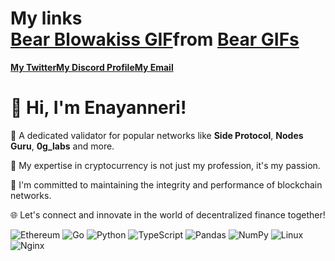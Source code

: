 <body>
    <div id="my links">
        <h1>My links <div class="tenor-gif-embed" data-postid="10699268038699116036" data-share-method="host" data-aspect-ratio="1.3806" data-width="100%"><a href="https://tenor.com/view/bear-blowakiss-love-hearts-kissing-gif-10699268038699116036">Bear Blowakiss GIF</a>from <a href="https://tenor.com/search/bear-gifs">Bear GIFs</a></div> <script type="text/javascript" async src="https://tenor.com/embed.js"></script></h1>
        <div style="display: flex; flex-direction: row;">
            <a href="https://x.com/Enayanneri"><strong>My Twitter</strong></a>
            <a href="https://discord.com/users/846595901370925096"><strong>My Discord Profile</strong></a>
            <a href="mailto:naomiserenity6@gmail.com"><strong>My Email</strong></a>
        </div>
    </div>
    <div id="profile">
        <h1>👋 Hi, I'm Enayanneri!</h1>
        <p>🔗 A dedicated validator for popular networks like <strong>Side Protocol</strong>, <strong>Nodes Guru</strong>, <strong>0g_labs</strong> and more.</p>
        <p>💼 My expertise in cryptocurrency is not just my profession, it's my passion.</p>
        <p>🚀 I'm committed to maintaining the integrity and performance of blockchain networks.</p>
        <p>🌐 Let's connect and innovate in the world of decentralized finance together!</p>
    </div>
</body>

![Ethereum](https://img.shields.io/badge/Ethereum-3C3C3D?style=for-the-badge&logo=Ethereum&logoColor=white) ![Go](https://img.shields.io/badge/go-%2300ADD8.svg?style=for-the-badge&logo=go&logoColor=white) ![Python](https://img.shields.io/badge/python-3670A0?style=for-the-badge&logo=python&logoColor=ffdd54) ![TypeScript](https://img.shields.io/badge/typescript-%23007ACC.svg?style=for-the-badge&logo=typescript&logoColor=white) ![Pandas](https://img.shields.io/badge/pandas-%23150458.svg?style=for-the-badge&logo=pandas&logoColor=white) ![NumPy](https://img.shields.io/badge/numpy-%23013243.svg?style=for-the-badge&logo=numpy&logoColor=white) ![Linux](https://img.shields.io/badge/Linux-FCC624?style=for-the-badge&logo=linux&logoColor=black) ![Nginx](https://img.shields.io/badge/nginx-%23009639.svg?style=for-the-badge&logo=nginx&logoColor=white)
